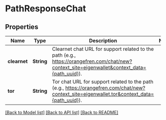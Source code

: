 # PathResponseChat

## Properties

Name | Type | Description | Notes
------------ | ------------- | ------------- | -------------
**clearnet** | **String** | Clearnet chat URL for support related to the path (e.g., https://orangefren.com/chat/new?context_site=eigenwallet&context_data={path_uuid}). | 
**tor** | **String** | Tor chat URL for support related to the path (e.g., https://orangefren.com/chat/new?context_site=eigenwallet.tor&context_data={path_uuid}). | 

[[Back to Model list]](../README.md#documentation-for-models) [[Back to API list]](../README.md#documentation-for-api-endpoints) [[Back to README]](../README.md)


